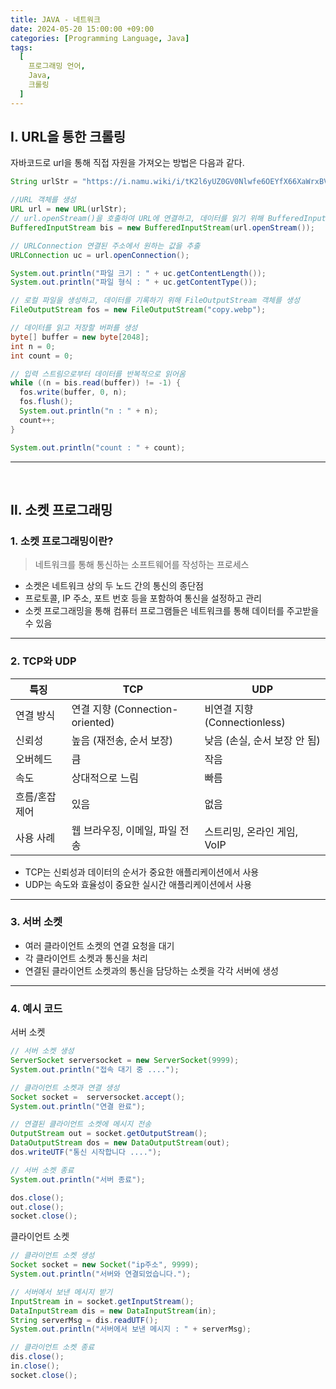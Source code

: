 ```yaml
---
title: JAVA - 네트워크
date: 2024-05-20 15:00:00 +09:00
categories: [Programming Language, Java]
tags:
  [
    프로그래밍 언어,
    Java,
    크롤링
  ]
---
```


## Ⅰ. URL을 통한 크롤링

자바코드로 url을 통해 직접 자원을 가져오는 방법은 다음과 같다.

```java
String urlStr = "https://i.namu.wiki/i/tK2l6yUZ0GV0Nlwfe6OEYfX66XaWrxBVbCwvQCI-y_P56zk3m2Djb-wN49PTQ_o1oXVtV_nYBoNY-f1t3NNVYg.webp";

//URL 객체를 생성
URL url = new URL(urlStr);
// url.openStream()을 호출하여 URL에 연결하고, 데이터를 읽기 위해 BufferedInputStream 객체를 생성
BufferedInputStream bis = new BufferedInputStream(url.openStream());

// URLConnection 연결된 주소에서 원하는 값을 추출
URLConnection uc = url.openConnection();

System.out.println("파일 크기 : " + uc.getContentLength());
System.out.println("파일 형식 : " + uc.getContentType());

// 로컬 파일을 생성하고, 데이터를 기록하기 위해 FileOutputStream 객체를 생성
FileOutputStream fos = new FileOutputStream("copy.webp");

// 데이터를 읽고 저장할 버퍼를 생성
byte[] buffer = new byte[2048];
int n = 0;
int count = 0;

// 입력 스트림으로부터 데이터를 반복적으로 읽어옴
while ((n = bis.read(buffer)) != -1) {
  fos.write(buffer, 0, n);
  fos.flush();
  System.out.println("n : " + n);
  count++;
}

System.out.println("count : " + count);
```

---
<br>


## Ⅱ. 소켓 프로그래밍

### 1. 소켓 프로그래밍이란?

> 네트워크를 통해 통신하는 소프트웨어를 작성하는 프로세스

- 소켓은 네트워크 상의 두 노드 간의 통신의 종단점
- 프로토콜, IP 주소, 포트 번호 등을 포함하여 통신을 설정하고 관리
- 소켓 프로그래밍을 통해 컴퓨터 프로그램들은 네트워크를 통해 데이터를 주고받을 수 있음

---

### 2. TCP와 UDP

|특징|TCP|UDP|
|---|---|---|
|연결 방식|연결 지향 (Connection-oriented)|	비연결 지향 (Connectionless)
|신뢰성|높음 (재전송, 순서 보장)|낮음 (손실, 순서 보장 안 됨)|
|오버헤드|큼|작음|
|속도|상대적으로 느림|빠름|
|흐름/혼잡 제어|있음|없음|
|사용 사례|웹 브라우징, 이메일, 파일 전송|스트리밍, 온라인 게임, VoIP|

- TCP는 신뢰성과 데이터의 순서가 중요한 애플리케이션에서 사용
- UDP는 속도와 효율성이 중요한 실시간 애플리케이션에서 사용

---

### 3. 서버 소켓

- 여러 클라이언트 소켓의 연결 요청을 대기
- 각 클라이언트 소켓과 통신을 처리
- 연결된 클라이언트 소켓과의 통신을 담당하는 소켓을 각각 서버에 생성
  
---

### 4. 예시 코드

서버 소켓

```java
// 서버 소켓 생성
ServerSocket serversocket = new ServerSocket(9999);
System.out.println("접속 대기 중 ....");

// 클라이언트 소켓과 연결 생성
Socket socket =  serversocket.accept();
System.out.println("연결 완료");

// 연결된 클라이언트 소켓에 메시지 전송
OutputStream out = socket.getOutputStream();
DataOutputStream dos = new DataOutputStream(out);
dos.writeUTF("통신 시작합니다 ....");

// 서버 소켓 종료
System.out.println("서버 종료");

dos.close();
out.close();
socket.close();
```

클라이언트 소켓

```java
// 클라이언트 소켓 생성
Socket socket = new Socket("ip주소", 9999);
System.out.println("서버와 연결되었습니다.");

// 서버에서 보낸 메시지 받기
InputStream in = socket.getInputStream();
DataInputStream dis = new DataInputStream(in);
String serverMsg = dis.readUTF();
System.out.println("서버에서 보낸 메시지 : " + serverMsg);

// 클라이언트 소켓 종료
dis.close();
in.close();
socket.close();
```


